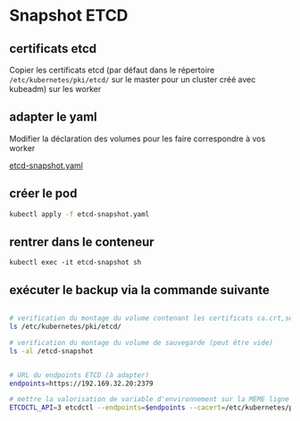 # Snapshot ETCD

## certificats etcd
Copier les certificats etcd (par défaut dans le répertoire ```/etc/kubernetes/pki/etcd/``` sur le master pour un cluster créé avec kubeadm) sur les worker

## adapter le yaml

Modifier la déclaration des volumes pour les faire correspondre à vos worker

[etcd-snapshot.yaml](TP\etcd-snapshot.yaml)

## créer le pod

```sh
kubectl apply -f etcd-snapshot.yaml
```

## rentrer dans le conteneur

```
kubectl exec -it etcd-snapshot sh
```

## exécuter le backup via la commande suivante 



```sh

# verification du montage du volume contenant les certificats ca.crt,server.crt et server.key
ls /etc/kubernetes/pki/etcd/

# verification du montage du volume de sauvegarde (peut être vide)
ls -al /etcd-snapshot 


# URL du endpoints ETCD (à adapter)
endpoints=https://192.169.32.20:2379

# mettre la valorisation de variable d'environnement sur la MEME ligne que la commande
ETCDCTL_API=3 etcdctl --endpoints=$endpoints --cacert=/etc/kubernetes/pki/etcd/ca.crt --cert=/etc/kubernetes/pki/etcd/server.crt --key=/etc/kubernetes/pki/etcd/server.key snapshot save /etcd-snapshot/snapshotdb
